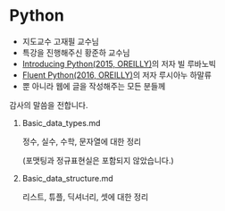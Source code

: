 # Python



- 지도교수 고재필 교수님
- 특강을 진행해주신 황준하 교수님
- [Introducing Python(2015, OREILLY)](https://www.hanbit.co.kr/store/books/look.php?p_code=B2827459900)의 저자 빌 루바노빅
- [Fluent Python(2016, OREILLY)](https://www.hanbit.co.kr/store/books/look.php?p_code=B3316273713)의 저자 루시아누 하말류
- 뿐 아니라 웹에 글을 작성해주는 모든 분들께

감사의 말씀을 전합니다.



1. Basic_data_types.md

   정수, 실수, 수학, 문자열에 대한 정리

   (포맷팅과 정규표현실은 포함되지 않았습니다.)

2. Basic_data_structure.md

   리스트, 튜플, 딕셔너리, 셋에 대한 정리
